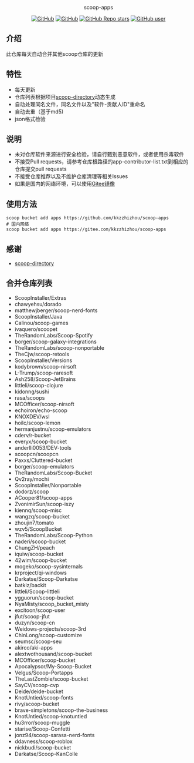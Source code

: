 <p align="center">
  scoop-apps
</p>
<p align="center">
  <a href="https://github.com/kkzzhizhou/scoop-apps/blob/main/LICENSE"><img alt="GitHub" src="https://img.shields.io/github/license/kkzzhizhou/scoop-apps?style=flat-square"/></a>
  <a href="https://github.com/kkzzhizhou/scoop-apps"><img alt="GitHub" src="https://img.shields.io/badge/Readme--Style-standard--repository-brightgreen?style=flat-square&color=f83500"/></a>
  <a href="https://github.com/kkzzhizhou/scoop-apps"><img alt="GitHub Repo stars" src="https://img.shields.io/github/stars/kkzzhizhou/scoop-apps?style=flat-square"/></a>
  <a href="https://github.com/kkzzhizhou"><img alt="GitHub user" src="https://img.shields.io/badge/author-kkzzhizhou-brightgreen?style=flat-square"/></a>
</p>


## 介绍

此仓库每天自动合并其他scoop仓库的更新

## 特性

- 每天更新
- 仓库列表根据项目[scoop-directory](https://github.com/rasa/scoop-directory)动态生成
- 自动处理同名文件，同名文件以及"软件-贡献人ID"重命名
- 自动去重（基于md5)
- json格式检验

## 说明

- 未对仓库软件来源进行安全检验，请自行甄别恶意软件，或者使用杀毒软件
- 不接受Pull requests，请参考仓库根路径的app-contributor-list.txt到相应的仓库提交pull requests
- 不接受仓库推荐以及不维护仓库清理等相关Issues
- 如果是国内的网络环境，可以使用[Gitee镜像](https://gitee.com/kkzzhizhou/scoop-apps)

## 使用方法

```
scoop bucket add apps https://github.com/kkzzhizhou/scoop-apps
# 国内网络
scoop bucket add apps https://gitee.com/kkzzhizhou/scoop-apps
```

## 感谢

- [scoop-directory](https://github.com/rasa/scoop-directory)

## 合并仓库列表

- ScoopInstaller/Extras
- chawyehsu/dorado
- matthewjberger/scoop-nerd-fonts
- ScoopInstaller/Java
- Calinou/scoop-games
- ivaquero/scoopet
- TheRandomLabs/Scoop-Spotify
- borger/scoop-galaxy-integrations
- TheRandomLabs/scoop-nonportable
- TheCjw/scoop-retools
- ScoopInstaller/Versions
- kodybrown/scoop-nirsoft
- L-Trump/scoop-raresoft
- Ash258/Scoop-JetBrains
- littleli/scoop-clojure
- kidonng/sushi
- rasa/scoops
- MCOfficer/scoop-nirsoft
- echoiron/echo-scoop
- KNOXDEV/wsl
- hoilc/scoop-lemon
- hermanjustnu/scoop-emulators
- cderv/r-bucket
- everyx/scoop-bucket
- anderlli0053/DEV-tools
- scoopcn/scoopcn
- Paxxs/Cluttered-bucket
- borger/scoop-emulators
- TheRandomLabs/Scoop-Bucket
- Qv2ray/mochi
- ScoopInstaller/Nonportable
- dodorz/scoop
- ACooper81/scoop-apps
- ZvonimirSun/scoop-iszy
- kiennq/scoop-misc
- wangzq/scoop-bucket
- zhoujin7/tomato
- wzv5/ScoopBucket
- TheRandomLabs/Scoop-Python
- naderi/scoop-bucket
- ChungZH/peach
- iquiw/scoop-bucket
- 42wim/scoop-bucket
- mogeko/scoop-sysinternals
- krproject/qi-windows
- Darkatse/Scoop-Darkatse
- batkiz/backit
- littleli/Scoop-littleli
- ygguorun/scoop-bucket
- NyaMisty/scoop_bucket_misty
- excitoon/scoop-user
- jfut/scoop-jfut
- duzyn/scoop-cn
- Weidows-projects/scoop-3rd
- ChinLong/scoop-customize
- seumsc/scoop-seu
- akirco/aki-apps
- alextwothousand/scoop-bucket
- MCOfficer/scoop-bucket
- Apocalypsor/My-Scoop-Bucket
- Velgus/Scoop-Portapps
- TheLastZombie/scoop-bucket
- SayCV/scoop-cvp
- Deide/deide-bucket
- KnotUntied/scoop-fonts
- rivy/scoop-bucket
- brave-simpletons/scoop-the-business
- KnotUntied/scoop-knotuntied
- hu3rror/scoop-muggle
- starise/Scoop-Confetti
- jonz94/scoop-sarasa-nerd-fonts
- ddavness/scoop-roblox
- nickbudi/scoop-bucket
- Darkatse/Scoop-KanColle
